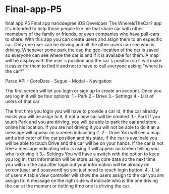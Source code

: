 # Final-app-P5
final app P5
Final app nanodegree iOS Developer
The WhereIsTheCar? app it´s intended to help those people like me that share car with other memebers of the family or friends, 
or even companies who have pull-cars to share. With this app you can create users and asign them to an especific car. Only one 
user can be driving and all the other users can see who is driving. Whenever some park the car, the geo-location of
the car is saved so everyone can see where the car is and if it is available for them. A map will be display with the user´s 
position and the car´s position so it will make it easier for them to find it and not to have to call everyone asking 
"where is the car?"

Parse API - CoreData - Segue - Modal - Navigation 

The first screen will let you login or sign up to create an account. Once you are log in it will be four options:
1.- Park
2.- Drive
3.- Settings
4.- List of users of that car

The first time you login you will have to provide a car id, if the car already exists you will be asign to it, if not 
a new car will be created.
1.- Park
If you touch Park and you are driving, you will be able to park the car and store online his location.
If you are not driving it you will not be able to do it an a message will appear on screeen indicaiting it.
2.- Drive
You will see a map and a indicator of the car position and his state, if the car is availbale you will be able to touch
Drive and the car will be on your hands.
If the car is not free a message indicating who is using it will appear on screen telling you who is driving it
3.- Settings 
You will have a switch with the option to keep you log in, that information will be store using core data so the next
time you will run the app after login out your information will be already on screen(user and password) so you just need to 
touch login button.
4.- List of users
A table view controller will show the users assign to the car you are assign to. A message on the rigth side
will indicate who is the one driving the car at the moment or nothing if no one is driving the car.

